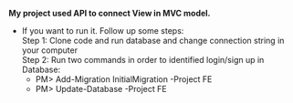 **My project used API to connect View in MVC model.**  
* If you want to run it. Follow up some steps:  
Step 1: Clone code and run database and change connection string in your computer  
Step 2: Run two commands in order to identified login/sign up in Database:   
    * PM> Add-Migration InitialMigration -Project FE  
    * PM> Update-Database -Project FE  
  
